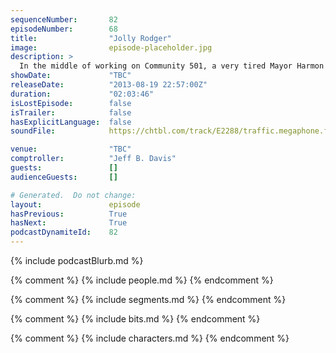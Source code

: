 ```yaml
---
sequenceNumber:       82
episodeNumber:        68
title:                "Jolly Rodger"
image:                episode-placeholder.jpg
description: >
  In the middle of working on Community 501, a very tired Mayor Harmon takes to a crowd of Harmenians and revels in their eccentricities. In D&D, an Ogre cums.
showDate:             "TBC"
releaseDate:          "2013-08-19 22:57:00Z"
duration:             "02:03:46"
isLostEpisode:        false
isTrailer:            false
hasExplicitLanguage:  false
soundFile:            https://chtbl.com/track/E2288/traffic.megaphone.fm/STA1835457808.mp3?updated=1560294708

venue:                "TBC"
comptroller:          "Jeff B. Davis"
guests:               []
audienceGuests:       []

# Generated.  Do not change:
layout:               episode
hasPrevious:          True
hasNext:              True
podcastDynamiteId:    82
---
```


{% include podcastBlurb.md %}

{% comment %}
{% include people.md %}
{% endcomment %}

{% comment %}
{% include segments.md %}
{% endcomment %}

{% comment %}
{% include bits.md %}
{% endcomment %}

{% comment %}
{% include characters.md %}
{% endcomment %}
